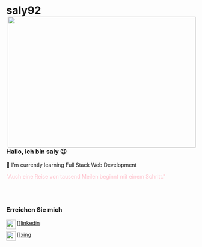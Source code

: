 # saly92 <img src="https://res.cloudinary.com/practicaldev/image/fetch/s--2bZIjPGC--/c_limit%2Cf_auto%2Cfl_progressive%2Cq_66%2Cw_880/https://dev-to-uploads.s3.amazonaws.com/i/d4tvukbt5mra37cvwklk.gif" align="right" width="500" height="350"> 

### Hallo, ich bin saly 😉

🌱 I'm currently learning Full Stack Web Development

<font style="color:pink"> "Auch eine Reise von tausend Meilen beginnt mit einem Schritt." </font>

<br /> 
<br />


### Erreichen Sie mich

[<img width="25" src="https://unpkg.com/simple-icons@v4/icons/linkedin.svg" align="left" />][linkedin](https://www.linkedin.com/in/sali-taymour/)

[<img width="25" src="https://unpkg.com/simple-icons@v4/icons/xing.svg" align="left" />][xing](https://www.xing.com/profile/Sali_Taymourkha/cv)

